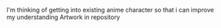 I'm thinking of getting into existing anime character
so that i can improve my understanding 
Artwork in repository 
